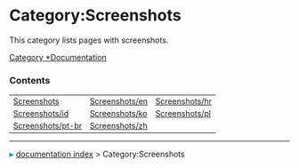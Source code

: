 # Category:Screenshots
This category lists pages with screenshots.

[Category   *Documentation](Category_Documentation.md)

### Contents

|     |     |     |
| --- | --- | --- |
| [Screenshots](wiki/Screenshots.md) | [Screenshots/en](wiki/Screenshots/en.md) | [Screenshots/hr](wiki/Screenshots/hr.md) |
| [Screenshots/id](wiki/Screenshots/id.md) | [Screenshots/ko](wiki/Screenshots/ko.md) | [Screenshots/pl](wiki/Screenshots/pl.md) |
| [Screenshots/pt-br](wiki/Screenshots/pt-br.md) | [Screenshots/zh](wiki/Screenshots/zh.md) |



---
![](images/Right_arrow.png) [documentation index](../README.md) > Category:Screenshots
